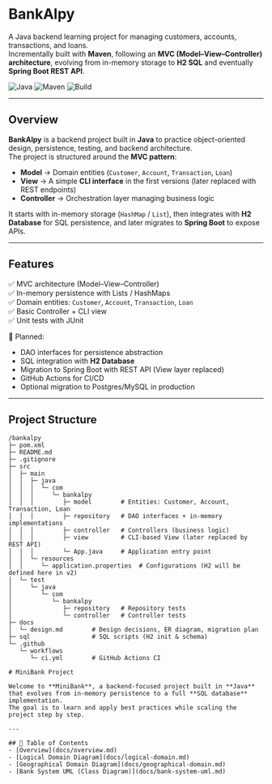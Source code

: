 # BankAlpy
A Java backend learning project for managing customers, accounts, transactions, and loans.  
Incrementally built with **Maven**, following an **MVC (Model–View–Controller) architecture**, evolving from in-memory storage to **H2 SQL** and eventually **Spring Boot REST API**.

![Java](https://img.shields.io/badge/Java-17-orange)
![Maven](https://img.shields.io/badge/Maven-3.8+-blue)
![Build](https://github.com/alexpjava/BankAlpy/actions/workflows/ci.yml/badge.svg)

---

## Overview
**BankAlpy** is a backend project built in **Java** to practice object-oriented design, persistence, testing, and backend architecture.  
The project is structured around the **MVC pattern**:  
- **Model** → Domain entities (`Customer`, `Account`, `Transaction`, `Loan`)  
- **View** → A simple **CLI interface** in the first versions (later replaced with REST endpoints)  
- **Controller** → Orchestration layer managing business logic  

It starts with in-memory storage (`HashMap` / `List`), then integrates with **H2 Database** for SQL persistence, and later migrates to **Spring Boot** to expose APIs.

---

## Features
✅ MVC architecture (Model–View–Controller)  
✅ In-memory persistence with Lists / HashMaps  
✅ Domain entities: `Customer`, `Account`, `Transaction`, `Loan`  
✅ Basic Controller + CLI view  
✅ Unit tests with JUnit  

🚧 Planned:  
- DAO interfaces for persistence abstraction  
- SQL integration with **H2 Database**  
- Migration to Spring Boot with REST API (View layer replaced)  
- GitHub Actions for CI/CD  
- Optional migration to Postgres/MySQL in production

---

## Project Structure

```text
/bankalpy
├─ pom.xml
├─ README.md
├─ .gitignore
├─ src
│  ├─ main
│  │  ├─ java
│  │  │  └─ com
│  │  │     └─ bankalpy
│  │  │        ├─ model        # Entities: Customer, Account, Transaction, Loan
│  │  │        ├─ repository   # DAO interfaces + in-memory implementations
│  │  │        ├─ controller   # Controllers (business logic)
│  │  │        ├─ view         # CLI-based View (later replaced by REST API)
│  │  │        └─ App.java     # Application entry point
│  │  └─ resources
│  │     └─ application.properties  # Configurations (H2 will be defined here in v2)
│  └─ test
│     └─ java
│        └─ com
│           └─ bankalpy
│              ├─ repository   # Repository tests
│              └─ controller   # Controller tests
├─ docs
│  └─ design.md        # Design decisions, ER diagram, migration plan
├─ sql                 # SQL scripts (H2 init & schema)
└─ .github
   └─ workflows
      └─ ci.yml        # GitHub Actions CI

# MiniBank Project

Welcome to **MiniBank**, a backend-focused project built in **Java** that evolves from in-memory persistence to a full **SQL database** implementation.  
The goal is to learn and apply best practices while scaling the project step by step.

---

## 📑 Table of Contents
- [Overview](docs/overview.md)
- [Logical Domain Diagram](docs/logical-domain.md)
- [Geographical Domain Diagram](docs/geographical-domain.md)
- [Bank System UML (Class Diagram)](docs/bank-system-uml.md)

